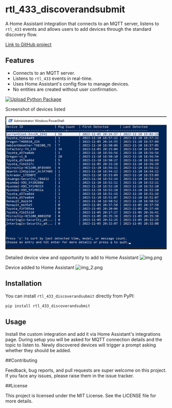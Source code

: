 # rtl_433_discoverandsubmit

A Home Assistant integration that connects to an MQTT server, listens to `rtl_433` events and allows users to add devices through the standard discovery flow.

[Link to GitHub project](https://github.com/dewgenenny/rtl_433_discoverandsubmit)

## Features
- Connects to an MQTT server.
- Listens to `rtl_433` events in real-time.
- Uses Home Assistant's config flow to manage devices.
- No entities are created without user confirmation.

[![Upload Python Package](https://github.com/dewgenenny/rtl_433_discoverandsubmit/actions/workflows/python-publish.yml/badge.svg)](https://github.com/dewgenenny/rtl_433_discoverandsubmit/actions/workflows/python-publish.yml)

Screenshot of devices listed

![img_1.png](https://github.com/dewgenenny/rtl_433_discoverandsubmit/raw/main/Screenshots/img_3.png)

Detailed device view and opportunity to add to Home Assistant
![img.png](https://github.com/dewgenenny/rtl_433_discoverandsubmit/raw/main/Screenshots/img1.png)

Device added to Home Assistant
![img_2.png](https://github.com/dewgenenny/rtl_433_discoverandsubmit/raw/main/Screenshots/img_2.png)
## Installation

You can install `rtl_433_discoverandsubmit` directly from PyPI:

```bash
pip install rtl_433_discoverandsubmit
```


## Usage

Install the custom integration and add it via Home Assistant's integrations page. During setup you will be asked for MQTT connection details and the topic to listen to. Newly discovered devices will trigger a prompt asking whether they should be added.

##Contributing

Feedback, bug reports, and pull requests are super welcome on this project. If you face any issues, please raise them in the issue tracker.

##License

This project is licensed under the MIT License. See the LICENSE file for more details.

